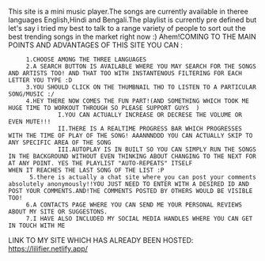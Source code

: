 This site is a mini music player.The songs are currently available in theree languages English,Hindi and Bengali.The playlist is currently pre defined but let's say i tried my best to talk to a range variety of people to sort out the best trending songs in the market right now :)
Ahem!COMING TO THE MAIN POINTS AND ADVANTAGES OF THIS SITE YOU CAN :

         1.CHOOSE AMONG THE THREE LANGUAGES
         2.A SEARCH BUTTON IS AVAILABLE WHERE YOU MAY SEARCH FOR THE SONGS AND ARTISTS TOO! AND THAT TOO WITH INSTANTENOUS FILTERING FOR EACH LETTER YOU TYPE :D
         3.YOU SHOULD CLICK ON THE THUMBNAIL THO TO LISTEN TO A PARTICULAR SONG/MUSIC :/
         4.HEY THERE NOW COMES THE FUN PART!(AND SOMETHING WHICH TOOK ME HUGE TIME TO WORKOUT THROUGH SO PLEASE SUPPORT GUYS  )
                  I.YOU CAN ACTUALLY INCREASE OR DECRESE THE VOLUME OR EVEN MUTE!!!
                  II.THERE IS A REALTIME PROGRESS BAR WHICH PROGRESSES WITH THE TIME OF PLAY OF THE SONG! AAANNNDDD YOU CAN ACTUALLY SKIP TO ANY SPECIFIC AREA OF THE SONG
                  III.AUTOPLAY IS IN BUILT SO YOU CAN SIMPLY RUN THE SONGS IN THE BACKGROUND WITHOUT EVEN THINKING ABOUT CHANGING TO THE NEXT FOR AT ANY POINT. YES THE PLAYLIST "AUTO-REPEATS" ITSELF                   WHEN IT REACHES THE LAST SONG OF THE LIST :P
          5.there is actually a chat site where you can post your comments absolutely anonymously!!YOU JUST NEED TO ENTER WITH A DESIRED ID AND POST YOUR COMMENTS.AND!THE COMMENTS POSTED BY OTHERS WOULD BE VISIBLE TOO!
         6.A CONTACTS PAGE WHERE YOU CAN SEND ME YOUR PERSONAL REVIEWS ABOUT MY SITE OR SUGGESTONS.
         7.I HAVE ALSO INCLUDED MY SOCIAL MEDIA HANDLES WHERE YOU CAN GET IN TOUCH WITH ME
         
 
 
 
 
 
 
 
 
 LINK TO MY SITE WHICH HAS ALREADY BEEN HOSTED:
 https://lilifier.netlify.app/
